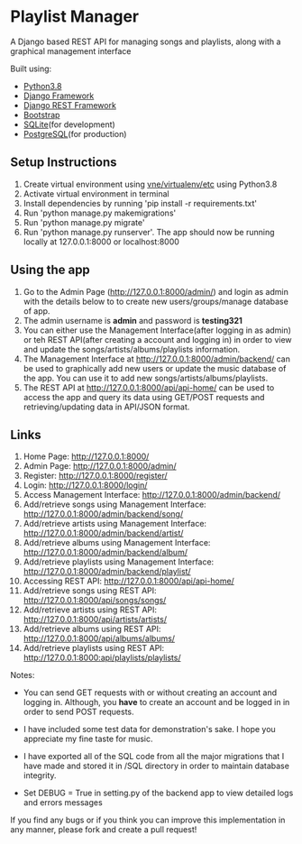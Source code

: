 # **Playlist Manager**

A Django based REST API for managing songs and playlists, along with a graphical management interface

Built using:

- [Python3.8](https://www.python.org/)
- [Django Framework](https://www.djangoproject.com/)
- [Django REST Framework](https://www.django-rest-framework.org/)
- [Bootstrap](https://getbootstrap.com/)
- [SQLite](https://www.sqlite.org/index.html)(for development)
- [PostgreSQL](https://www.postgresql.org/)(for production)

## Setup Instructions

1. Create virtual environment using [vne/virtualenv/etc](https://docs.python.org/3/tutorial/venv.html) using Python3.8
2. Activate virtual environment in terminal
3. Install dependencies by running 'pip install -r requirements.txt'
4. Run 'python manage.py makemigrations'
5. Run 'python manage.py migrate'
6. Run 'python manage.py runserver'. The app should now be running locally at 127.0.0.1:8000 or localhost:8000

## Using the app

1. Go to the Admin Page (<http://127.0.0.1:8000/admin/>) and login as admin with the details below to to create new users/groups/manage database of app.
2. The admin username is **admin** and password is **testing321**
3. You can either use the Management Interface(after logging in as admin) or teh REST API(after creating a account and logging in) in order to view and update the songs/artists/albums/playlists information.
4. The Management Interface at <http://127.0.0.1:8000/admin/backend/> can be used to graphically add new users or update the music database of the app. You can use it to add new songs/artists/albums/playlists.
5. The REST API at <http://127.0.0.1:8000/api/api-home/> can be used to access the app and query its data using GET/POST requests and retrieving/updating data in API/JSON format.

## Links

1. Home Page: <http://127.0.0.1:8000/>
2. Admin Page: <http://127.0.0.1:8000/admin/>
3. Register: <http://127.0.0.1:8000/register/>
4. Login: <http://127.0.0.1:8000/login/>
5. Access Management Interface: <http://127.0.0.1:8000/admin/backend/>
6. Add/retrieve songs using Management Interface: <http://127.0.0.1:8000/admin/backend/song/>
7. Add/retrieve artists using Management Interface: <http://127.0.0.1:8000/admin/backend/artist/>
8. Add/retrieve albums using Management Interface: <http://127.0.0.1:8000/admin/backend/album/>
9. Add/retrieve playlists using Management Interface: <http://127.0.0.1:8000/admin/backend/playlist/>
10. Accessing REST API: <http://127.0.0.1:8000/api/api-home/>
11. Add/retrieve songs using REST API: <http://127.0.0.1:8000/api/songs/songs/>
12. Add/retrieve artists using REST API: <http://127.0.0.1:8000/api/artists/artists/>
13. Add/retrieve albums using REST API: <http://127.0.0.1:8000/api/albums/albums/>
14. Add/retrieve playlists using REST API: <http://127.0.0.1:8000:api/playlists/playlists/>

Notes:

- You can send GET requests with or without creating an account and logging in.
Although, you **have** to create an account and be logged in in order to send POST requests.

- I have included some test data for demonstration's sake. I hope you appreciate my fine taste for music.

- I have exported all of the SQL code from all the major migrations that I have made and stored it in /SQL directory in order to maintain database integrity.

- Set DEBUG = True in setting.py of the backend app to view detailed logs and errors messages

If you find any bugs or if you think you can improve this implementation in any manner, please fork and create a pull request!
